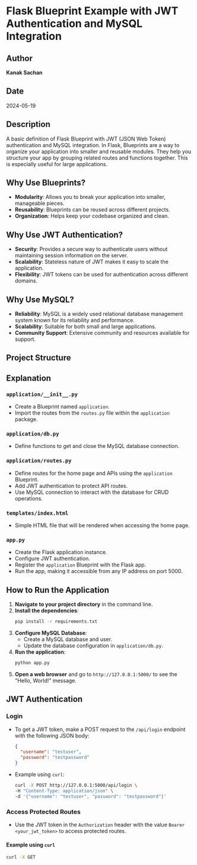 # Flask Blueprint Example with JWT Authentication and MySQL Integration

## Author

**Kanak Sachan**

## Date

2024-05-19

## Description

A basic definition of Flask Blueprint with JWT (JSON Web Token) authentication and MySQL integration. In Flask, Blueprints are a way to organize your application into smaller and reusable modules. They help you structure your app by grouping related routes and functions together. This is especially useful for large applications.

## Why Use Blueprints?

- **Modularity**: Allows you to break your application into smaller, manageable pieces.
- **Reusability**: Blueprints can be reused across different projects.
- **Organization**: Helps keep your codebase organized and clean.

## Why Use JWT Authentication?

- **Security**: Provides a secure way to authenticate users without maintaining session information on the server.
- **Scalability**: Stateless nature of JWT makes it easy to scale the application.
- **Flexibility**: JWT tokens can be used for authentication across different domains.

## Why Use MySQL?

- **Reliability**: MySQL is a widely used relational database management system known for its reliability and performance.
- **Scalability**: Suitable for both small and large applications.
- **Community Support**: Extensive community and resources available for support.

## Project Structure

## Explanation

### `application/__init__.py`

- Create a Blueprint named `application`.
- Import the routes from the `routes.py` file within the `application` package.

### `application/db.py`

- Define functions to get and close the MySQL database connection.

### `application/routes.py`

- Define routes for the home page and APIs using the `application` Blueprint.
- Add JWT authentication to protect API routes.
- Use MySQL connection to interact with the database for CRUD operations.

### `templates/index.html`

- Simple HTML file that will be rendered when accessing the home page.

### `app.py`

- Create the Flask application instance.
- Configure JWT authentication.
- Register the `application` Blueprint with the Flask app.
- Run the app, making it accessible from any IP address on port 5000.

## How to Run the Application

1. **Navigate to your project directory** in the command line.
2. **Install the dependencies**:
   ```sh
   pip install -r requirements.txt
   ```
3. **Configure MySQL Database**:
   - Create a MySQL database and user.
   - Update the database configuration in `application/db.py`.
4. **Run the application**:
   ```sh
   python app.py
   ```
5. **Open a web browser** and go to `http://127.0.0.1:5000/` to see the "Hello, World!" message.

## JWT Authentication

### Login

- To get a JWT token, make a POST request to the `/api/login` endpoint with the following JSON body:
  ```json
  {
    "username": "testuser",
    "password": "testpassword"
  }
  ```
- Example using `curl`:
  ```sh
  curl -X POST http://127.0.0.1:5000/api/login \
  -H "Content-Type: application/json" \
  -d '{"username": "testuser", "password": "testpassword"}'
  ```

### Access Protected Routes

- Use the JWT token in the `Authorization` header with the value `Bearer <your_jwt_token>` to access protected routes.

#### Example using `curl`

```sh
curl -X GET
```
